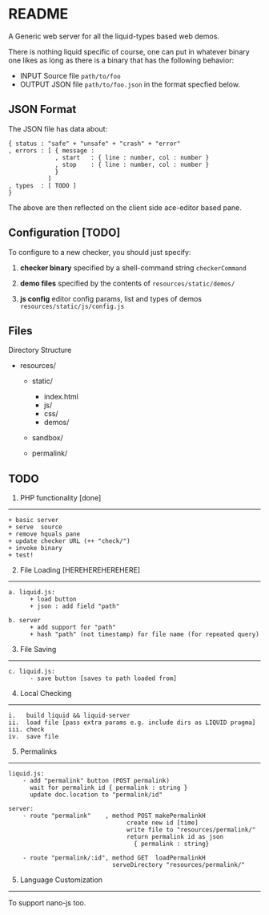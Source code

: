 README
======

A Generic web server for all the liquid-types based web demos.

There is nothing liquid specific of course, one can put in whatever 
binary one likes as long as there is a binary that has the following
behavior:

  + INPUT   Source file `path/to/foo`
  + OUTPUT  JSON file   `path/to/foo.json` in the format specfied below.

JSON Format
-----------

The JSON file has data about:

    { status : "safe" + "unsafe" + "crash" + "error"
    , errors : [ { message : 
                 , start   : { line : number, col : number } 
                 , stop    : { line : number, col : number } 
                 }
               ]
    , types  : [ TODO ]
    }

The above are then reflected on the client side ace-editor based pane.

Configuration [TODO]
--------------------

To configure to a new checker, you should just specify:

  1. **checker binary** specified by a shell-command string
                        `checkerCommand`

  2. **demo files**     specified by the contents of 
                        `resources/static/demos/`

  3. **js config**      editor config params, list and types of demos 
                        `resources/static/js/config.js`

Files
-----

Directory Structure
  
  + resources/
      + static/
          + index.html
          + js/
          + css/
          + demos/

      + sandbox/

      + permalink/

TODO
----

1. PHP functionality [done]
---------------------------

    + basic server
    + serve  source
    + remove hquals pane
    + update checker URL (++ "check/") 
    + invoke binary
    + test!

2. File Loading [HEREHEREHEREHERE]
----------------------------------

    a. liquid.js: 
          + load button
          + json : add field "path"

    b. server
          + add support for "path"
          + hash "path" (not timestamp) for file name (for repeated query)

3. File Saving
--------------

    c. liquid.js:
          - save button [saves to path loaded from]

4. Local Checking
-----------------

    i.   build liquid && liquid-server
    ii.  load file [pass extra params e.g. include dirs as LIQUID pragma]
    iii. check
    iv.  save file

5. Permalinks
-------------

    liquid.js:
        - add "permalink" button (POST permalink)
          wait for permalink id { permalink : string }
          update doc.location to "permalink/id" 

    server:
        - route "permalink"    , method POST makePermalinkH
                                     create new id [time]
                                     write file to "resources/permalink/"
                                     return permalink id as json 
                                       { permalink : string} 

        - route "permalink/:id", method GET  loadPermalinkH 
                                 serveDirectory "resources/permalink/"


5. Language Customization
-------------------------

To support nano-js too.
